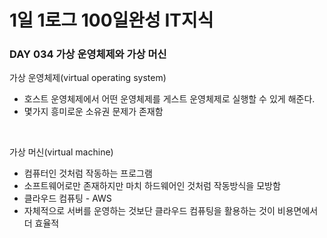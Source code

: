 # 1일 1로그 100일완성 IT지식
### DAY 034 가상 운영체제와 가상 머신
가상 운영체제(virtual operating system)
* 호스트 운영체제에서 어떤 운영체제를 게스트 운영체제로 실행할 수 있게 해준다. 
* 몇가지 흥미로운 소유권 문제가 존재함

<br>

가상 머신(virtual machine)
* 컴퓨터인 것처럼 작동하는 프로그램
* 소프트웨어로만 존재하지만 마치 하드웨어인 것처럼 작동방식을 모방함
* 클라우드 컴퓨팅 - AWS
* 자체적으로 서버를 운영하는 것보단 클라우드 컴퓨팅을 활용하는 것이 비용면에서 더 효율적 

